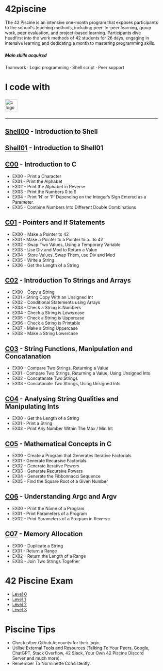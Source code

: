# 42piscine

The 42 Piscine is an intensive one-month program that exposes participants to the school's teaching methods, including peer-to-peer learning, group work, peer evaluation, and project-based learning. Participants dive headfirst into the work methods of 42 students for 26 days, engaging in intensive learning and dedicating a month to mastering programming skills.

###

<h5 align="left">Main skills acquired</h5>
Teamwork · Logic programming · Shell script · Peer support

###

# I code with

###

<div align="left">
  <img src="https://cdn.jsdelivr.net/gh/devicons/devicon/icons/c/c-original.svg" height="40" alt="c logo"  />
</div>

###

<hr>

## [Shell00](https://github.com/dianarsrodrigues/42piscine/tree/master/shell00) - Introduction to Shell

## [Shell01](https://github.com/dianarsrodrigues/42piscine/tree/master/shell01) - Introduction to Shell01

## [C00](https://github.com/dianarsrodrigues/42piscine/tree/master/c00) - Introduction to C

- EX00 - Print a Character
- EX01 - Print the Alphabet
- EX02 - Print the Alphabet in Reverse
- EX03 - Print the Numbers 0 to 9
- EX04 - Print ’N’ or ’P’ Depending on the Integer’s Sign Entered as a Parameter.
- EX05 - Combine Numbers Into Different Double Combinations

## [C01](https://github.com/dianarsrodrigues/42piscine/tree/master/c01) - Pointers and If Statements

- EX00 - Make a Pointer to 42
- EX01 - Make a Pointer to a Pointer to a...to 42
- EX02 - Swap Two Values, Using a Temporary Variable
- EX03 - Use Div and Mod to Return a Value
- EX04 - Store Values, Swap Them, use Div and Mod
- EX05 - Write a String
- EX06 - Get the Length of a String

## [C02](https://github.com/dianarsrodrigues/42piscine/tree/master/c02) - Introduction To Strings and Arrays

- EX00 - Copy a String
- EX01 - String Copy With an Unsigned Int
- EX02 - Conditional Statements using Arrays
- EX03 - Check a String is Numbers
- EX04 - Check a String is Lowercase
- EX05 - Check a String is Uppercase
- EX06 - Check a String is Printable
- EX07 - Make a String Uppercase
- EX08 - Make a String Lowercase

## [C03](https://github.com/dianarsrodrigues/42piscine/tree/master/c03) - String Functions, Manipulation and Concatanation

- EX00 - Compare Two Strings, Returning a Value
- EX01 - Compare Two Strings, Returning a Value, Using Unsigned Ints
- EX02 - Concatanate Two Strings
- EX03 - Concatanate Two Strings, Using Unsigned Ints

## [C04](https://github.com/dianarsrodrigues/42piscine/tree/master/c04) - Analysing String Qualities and Manipulating Ints

- EX00 - Get the Length of a String
- EX01 - Print a String
- EX02 - Print Any Number Within The Max / Min Int

## [C05](https://github.com/dianarsrodrigues/42piscine/tree/master/c05) - Mathematical Concepts in C

- EX00 - Create a Program that Generates Iterative Factorials
- EX01 - Generate Recursive Factorials
- EX02 - Generate Iterative Powers
- EX03 - Generate Recursive Powers
- EX04 - Generate the Fibbonnacci Sequence
- EX05 - Find the Square Root of a Given Number

## [C06](https://github.com/dianarsrodrigues/42piscine/tree/master/c06) - Understanding Argc and Argv

- EX00 - Print the Name of a Program
- EX01 - Print Parameters of a Program
- EX02 - Print Parameters of a Program in Reverse

## [C07](https://github.com/dianarsrodrigues/42piscine/tree/master/c07) - Memory Allocation

- EX00 - Duplicate a String
- EX01 - Return a Range
- EX02 - Return the Length of a Range
- EX03 - Join Two Strings Together


# 42 Piscine Exam

- [Level 0](https://github.com/dianarsrodrigues/42piscine/tree/master/treinoexame/exame00)
- [Level 1](https://github.com/dianarsrodrigues/42piscine/tree/master/treinoexame/exame01)
- [Level 2](https://github.com/dianarsrodrigues/42piscine/tree/master/treinoexame/exam02)
- [Level 3](https://github.com/dianarsrodrigues/42piscine/tree/master/treinoexame/exame03)
  

# Piscine Tips

- Check other Github Accounts for their logic.
- Utilise External Tools and Resources (Talking To Your Peers, Google, ChatGPT, Stack Overflow, 42 Slack, Your Own 42 Piscine Discord Server and much more).
- Remember To Norminette Consistently.
